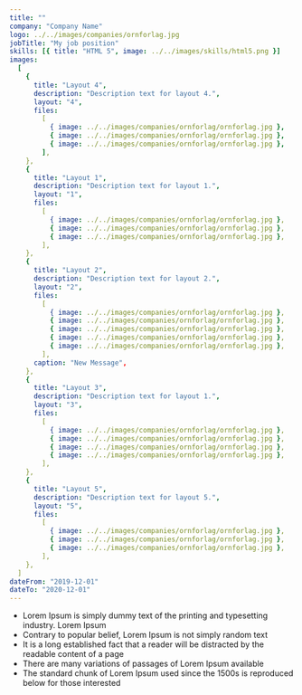 ```yaml
---
title: ""
company: "Company Name"
logo: ../../images/companies/ornforlag.jpg
jobTitle: "My job position"
skills: [{ title: "HTML 5", image: ../../images/skills/html5.png }]
images:
  [
    {
      title: "Layout 4",
      description: "Description text for layout 4.",
      layout: "4",
      files:
        [
          { image: ../../images/companies/ornforlag/ornforlag.jpg },
          { image: ../../images/companies/ornforlag/ornforlag.jpg },
          { image: ../../images/companies/ornforlag/ornforlag.jpg },
        ],
    },
    {
      title: "Layout 1",
      description: "Description text for layout 1.",
      layout: "1",
      files:
        [
          { image: ../../images/companies/ornforlag/ornforlag.jpg },
          { image: ../../images/companies/ornforlag/ornforlag.jpg },
          { image: ../../images/companies/ornforlag/ornforlag.jpg },
        ],
    },
    {
      title: "Layout 2",
      description: "Description text for layout 2.",
      layout: "2",
      files:
        [
          { image: ../../images/companies/ornforlag/ornforlag.jpg },
          { image: ../../images/companies/ornforlag/ornforlag.jpg },
          { image: ../../images/companies/ornforlag/ornforlag.jpg },
          { image: ../../images/companies/ornforlag/ornforlag.jpg },
          { image: ../../images/companies/ornforlag/ornforlag.jpg },
        ],
      caption: "New Message",
    },
    {
      title: "Layout 3",
      description: "Description text for layout 1.",
      layout: "3",
      files:
        [
          { image: ../../images/companies/ornforlag/ornforlag.jpg },
          { image: ../../images/companies/ornforlag/ornforlag.jpg },
          { image: ../../images/companies/ornforlag/ornforlag.jpg },
          { image: ../../images/companies/ornforlag/ornforlag.jpg },
        ],
    },
    {
      title: "Layout 5",
      description: "Description text for layout 5.",
      layout: "5",
      files:
        [
          { image: ../../images/companies/ornforlag/ornforlag.jpg },
          { image: ../../images/companies/ornforlag/ornforlag.jpg },
          { image: ../../images/companies/ornforlag/ornforlag.jpg },
        ],
    },
  ]
dateFrom: "2019-12-01"
dateTo: "2020-12-01"
---
```


- Lorem Ipsum is simply dummy text of the printing and typesetting industry. Lorem Ipsum
- Contrary to popular belief, Lorem Ipsum is not simply random text
- It is a long established fact that a reader will be distracted by the readable content of a page
- There are many variations of passages of Lorem Ipsum available
- The standard chunk of Lorem Ipsum used since the 1500s is reproduced below for those interested
